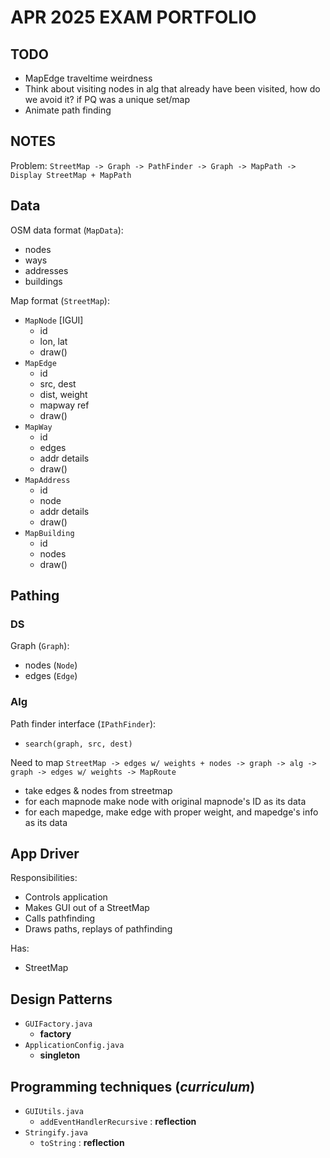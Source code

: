 # APR 2025 EXAM PORTFOLIO

## TODO

  - MapEdge traveltime weirdness
  - Think about visiting nodes in alg that already have been visited, how do we avoid it? if PQ was a unique set/map
  - Animate path finding

## NOTES

Problem: `StreetMap -> Graph -> PathFinder -> Graph -> MapPath -> Display StreetMap + MapPath`
   
## Data

OSM data format (`MapData`):

  + nodes
  + ways
  + addresses
  + buildings

Map format (`StreetMap`):

  - `MapNode` [IGUI]
      + id
      + lon, lat
      + draw()
  - `MapEdge`
      + id
      + src, dest
      + dist, weight
      + mapway ref
      + draw()
  - `MapWay`
      + id
      + edges
      + addr details
      + draw()
  - `MapAddress`
      + id
      + node
      + addr details
      + draw()
  - `MapBuilding`
      + id
      + nodes
      + draw()

## Pathing

### DS

Graph (`Graph`):

  + nodes (`Node`)
  + edges (`Edge`)

### Alg

Path finder interface (`IPathFinder`):

  + `search(graph, src, dest)`

Need to map `StreetMap -> edges w/ weights + nodes -> graph -> alg -> graph -> edges w/ weights -> MapRoute`

  - take edges & nodes from streetmap
  - for each mapnode make node with original mapnode's ID as its data
  - for each mapedge, make edge with proper weight, and mapedge's info as its data

## App Driver

Responsibilities:

  - Controls application
  - Makes GUI out of a StreetMap
  - Calls pathfinding
  - Draws paths, replays of pathfinding

Has: 

  + StreetMap

## Design Patterns

  - `GUIFactory.java`
      + **factory**
  - `ApplicationConfig.java`
      + **singleton**

## Programming techniques (*curriculum*)

  - `GUIUtils.java`
      + `addEventHandlerRecursive` : **reflection**
  - `Stringify.java`
      + `toString` : **reflection**
